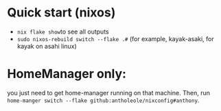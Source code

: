 # Quick start (nixos)
- `nix flake show`to see all outputs
- `sudo nixos-rebuild switch --flake .#` (for example, kayak-asaki, for kayak on asahi linux)

# HomeManager only: 
you just need to get home-manager running on that machine. Then, run `home-manger switch --flake github:antholeole/nixconfig#anthony`.